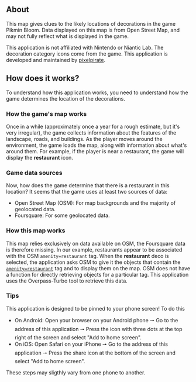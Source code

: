 ## About

This map gives clues to the likely locations of decorations in the game Pikmin Bloom. Data displayed on this map is from Open Street Map, and may not fully reflect what is displayed in the game.

This application is not affiliated with Nintendo or Niantic Lab. The decoration category icons come from the game. This application is developed and maintained by [pixelpirate](https://pixelpirate.fr).

## How does it works?

To understand how this application works, you need to understand how the game determines the location of the decorations.

### How the game's map works

Once in a while (approximately once a year for a rough estimate, but it's very irregular), the game collects information about the features of the landscape, roads, and buildings.
As the player moves around the environment, the game loads the map, along with information about what's around them.
For example, if the player is near a restaurant, the game will display the **restaurant** icon.

### Game data sources

Now, how does the game determine that there is a restaurant in this location? It seems that the game uses at least two sources of data:

- Open Street Map (OSM): For map backgrounds and the majority of geolocated data.
- Foursquare: For some geolocated data.

### How this map works

This map relies exclusively on data available on OSM, the Foursquare data is therefore missing. In our example, restaurants appear to be associated with the OSM `amenity=restaurant` tag.
When the **restaurant** deco is selected, the application asks OSM to give it the objects that contain the [`amenity=restaurant`](https://wiki.openstreetmap.org/wiki/Key:amenity) tag and to display them on the map.
OSM does not have a function for directly retrieving objects for a particular tag. This application uses the Overpass-Turbo tool to retrieve this data.

### Tips

This application is designed to be pinned to your phone screen! To do this
- On Android: Open your browser on your Android phone 🠖 Go to the address of this application 🠖 Press the icon with three dots at the top right of the screen and select "Add to home screen".
- On iOS: Open Safari on your iPhone 🠖 Go to the address of this application 🠖 Press the share icon at the bottom of the screen and select "Add to home screen".

These steps may sligthly vary from one phone to another.
